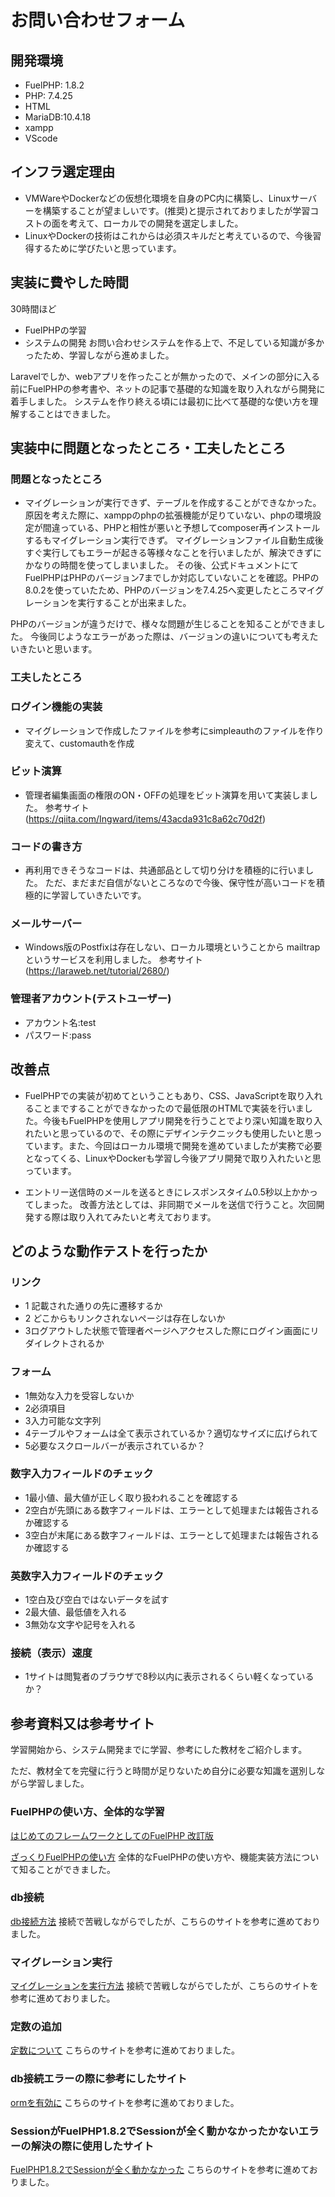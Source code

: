 # お問い合わせフォーム

## 開発環境

* FuelPHP: 1.8.2
* PHP: 7.4.25
* HTML
* MariaDB:10.4.18
* xampp
* VScode

## インフラ選定理由
* VMWareやDockerなどの仮想化環境を自身のPC内に構築し、Linuxサーバーを構築することが望ましいです。(推奨)と提示されておりましたが学習コストの面を考えて、ローカルでの開発を選定しました。
* LinuxやDockerの技術はこれからは必須スキルだと考えているので、今後習得するために学びたいと思っています。

## 実装に費やした時間

30時間ほど
* FuelPHPの学習
* システムの開発
お問い合わせシステムを作る上で、不足している知識が多かったため、学習しながら進めました。

Laravelでしか、webアプリを作ったことが無かったので、メインの部分に入る前にFuelPHPの参考書や、ネットの記事で基礎的な知識を取り入れながら開発に着手しました。
システムを作り終える頃には最初に比べて基礎的な使い方を理解することはできました。

## 実装中に問題となったところ・工夫したところ

### 問題となったところ
* マイグレーションが実行できず、テーブルを作成することができなかった。
原因を考えた際に、xamppのphpの拡張機能が足りていない、phpの環境設定が間違っている、PHPと相性が悪いと予想してcomposer再インストールするもマイグレーション実行できず。
マイグレーションファイル自動生成後すぐ実行してもエラーが起きる等様々なことを行いましたが、解決できずにかなりの時間を使ってしまいました。
その後、公式ドキュメントにてFuelPHPはPHPのバージョン7までしか対応していないことを確認。PHPの8.0.2を使っていたため、PHPのバージョンを7.4.25へ変更したところマイグレーションを実行することが出来ました。

PHPのバージョンが違うだけで、様々な問題が生じることを知ることができました。
今後同じようなエラーがあった際は、バージョンの違いについても考えたいきたいと思います。


### 工夫したところ
### ログイン機能の実装
* マイグレーションで作成したファイルを参考にsimpleauthのファイルを作り変えて、customauthを作成

### ビット演算
* 管理者編集画面の権限のON・OFFの処理をビット演算を用いて実装しました。
参考サイト(https://qiita.com/Ingward/items/43acda931c8a62c70d2f)
 
### コードの書き方
* 再利用できそうなコードは、共通部品として切り分けを積極的に行いました。
ただ、まだまだ自信がないところなので今後、保守性が高いコードを積極的に学習していきたいです。

### メールサーバー
* Windows版のPostfixは存在しない、ローカル環境ということから mailtrap というサービスを利用しました。
参考サイト
(https://laraweb.net/tutorial/2680/)

### 管理者アカウント(テストユーザー)
* アカウント名:test
* パスワード:pass

## 改善点

* FuelPHPでの実装が初めてということもあり、CSS、JavaScriptを取り入れることまですることができなかったので最低限のHTMLで実装を行いました。今後もFuelPHPを使用しアプリ開発を行うことでより深い知識を取り入れたいと思っているので、その際にデザインテクニックも使用したいと思っています。また、今回はローカル環境で開発を進めていましたが実務で必要となってくる、LinuxやDockerも学習し今後アプリ開発で取り入れたいと思っています。

* エントリー送信時のメールを送るときにレスポンスタイム0.5秒以上かかってしまった。
改善方法としては、非同期でメールを送信で行うこと。次回開発する際は取り入れてみたいと考えております。
## どのような動作テストを行ったか

### リンク
* 1 記載された通りの先に遷移するか
* 2 どこからもリンクされないページは存在しないか
* 3ログアウトした状態で管理者ページへアクセスした際にログイン画面にリダイレクトされるか

### フォーム
* 1無効な入力を受容しないか
* 2必須項目
* 3入力可能な文字列
* 4テーブルやフォームは全て表示されているか？適切なサイズに広げられて
* 5必要なスクロールバーが表示されているか？

### 数字入力フィールドのチェック
* 1最小値、最大値が正しく取り扱われることを確認する
* 2空白が先頭にある数字フィールドは、エラーとして処理または報告されるか確認する
* 3空白が末尾にある数字フィールドは、エラーとして処理または報告されるか確認する

### 英数字入力フィールドのチェック
* 1空白及び空白ではないデータを試す
* 2最大値、最低値を入れる
* 3無効な文字や記号を入れる

### 接続（表示）速度
* 1サイトは閲覧者のブラウザで8秒以内に表示されるくらい軽くなっているか？

## 参考資料又は参考サイト
学習開始から、システム開発までに学習、参考にした教材をご紹介します。

ただ、教材全てを完璧に行うと時間が足りないため自分に必要な知識を選別しながら学習しました。


### FuelPHPの使い方、全体的な学習
[はじめてのフレームワークとしてのFuelPHP 改訂版](https://www.amazon.co.jp/%E3%81%AF%E3%81%98%E3%82%81%E3%81%A6%E3%81%AE%E3%83%95%E3%83%AC%E3%83%BC%E3%83%A0%E3%83%AF%E3%83%BC%E3%82%AF%E3%81%A8%E3%81%97%E3%81%A6%E3%81%AEFuelPHP-%E6%94%B9%E8%A8%82%E7%89%88-%E9%88%B4%E6%9C%A8-%E6%86%B2%E6%B2%BB/dp/4899774222)

[ざっくりFuelPHPの使い方](https://qiita.com/kazukichi/items/2a6e242091c5f485b976)
全体的なFuelPHPの使い方や、機能実装方法について知ることができました。

### db接続
[db接続方法](https://mkimakima.hatenablog.com/entry/20141106/1415271200)
接続で苦戦しながらでしたが、こちらのサイトを参考に進めておりました。

### マイグレーション実行
[マイグレーションを実行方法](https://mintaku-blog.net/fuelphp-migration/)
接続で苦戦しながらでしたが、こちらのサイトを参考に進めておりました。

### 定数の追加
[定数について](https://qiita.com/kotarella1110/items/ba044a412d652d4f384c)
こちらのサイトを参考に進めておりました。

### db接続エラーの際に参考にしたサイト
[ormを有効に](https://nob-log.info/2012/02/05/fuelphp/)
こちらのサイトを参考に進めておりました。

### SessionがFuelPHP1.8.2でSessionが全く動かなかったかないエラーの解決の際に使用したサイト
[FuelPHP1.8.2でSessionが全く動かなかった](https://qiita.com/ookishin2018/items/5d17f75f8fdad4d8fa04)
こちらのサイトを参考に進めておりました。
